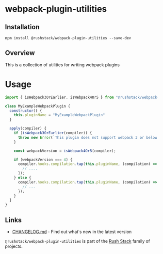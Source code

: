 # webpack-plugin-utilities

## Installation

`npm install @rushstack/webpack-plugin-utilities --save-dev`

## Overview

This is a collection of utilities for writing webpack plugins

# Usage

```JavaScript
import { isWebpack3OrEarlier, isWebpack4Or5 } from "@rushstack/webpack-plugin-utilities"

class MyExampleWebpackPlugin {
  constructor() {
    this.pluginName = "MyExampleWebpackPlugin"
  }

  apply(compiler) {
    if (isWebpack3OrEarlier(compiler)) {
      throw new Error(`This plugin does not support webpack 3 or below.`)
    }

    const webpackVersion = isWebpack4Or5(compiler);

    if (webpackVersion === 4) {
      compiler.hooks.compilation.tap(this.pluginName, (compilation) => {
        // ....
      });
    } else {
      compiler.hooks.compilation.tap(this.pluginName, (compilation) => {
        // ...
      });
    }
  }
}
```

## Links

- [CHANGELOG.md](
  https://github.com/microsoft/rushstack/blob/main/webpack/webpack-plugin-utilities/CHANGELOG.md) - Find
  out what's new in the latest version

`@rushstack/webpack-plugin-utilities` is part of the [Rush Stack](https://rushstack.io/) family of projects.